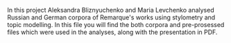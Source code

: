 In this project Aleksandra Bliznyuchenko and Maria Levchenko analysed Russian and German corpora of Remarque's works 
using stylometry and topic modelling. In this file you will find the both corpora and pre-prosessed files 
which were used in the analyses, along with the presentation in PDF.

